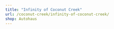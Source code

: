 ```yaml
---
title: "Infinity of Coconut Creek"
url: /coconut-creek/infinity-of-coconut-creek/
shop: Autohaus
---
```

